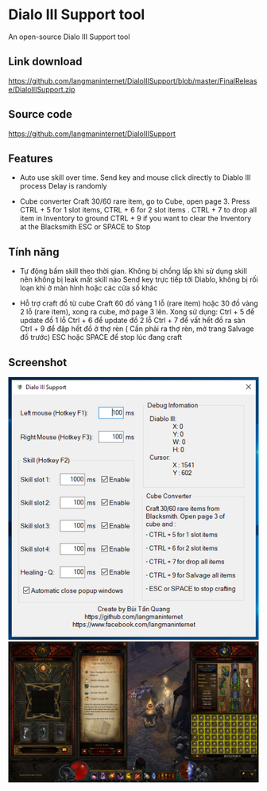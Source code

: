 # Dialo III Support tool
An open-source Dialo III Support tool

Link download
------------
https://github.com/langmaninternet/DialoIIISupport/blob/master/FinalRelease/DialoIIISupport.zip


Source code
------------
https://github.com/langmaninternet/DialoIIISupport


Features
------------
+ Auto use skill over time. 
Send key and mouse click directly to Diablo III process
Delay is randomly

+ Cube converter
Craft 30/60 rare item, go to Cube, open page 3. Press CTRL + 5 for 1 slot items,  CTRL + 6 for 2 slot items .
CTRL + 7 to drop all item in Inventory to ground
CTRL + 9 if you want to clear the Inventory at the Blacksmith
ESC or SPACE to Stop 


Tính năng
------------
+ Tự động bấm skill theo thời gian. 
Không bị chồng lấp khi sử dụng skill nên không bị leak mất skill nào
Send key trực tiếp tới Diablo, không bị rối loạn khi ở màn hình hoặc các cửa số khác

+ Hỗ trợ craft đồ từ cube
Craft 60 đồ vàng 1 lỗ (rare item) hoặc 30 đồ vàng 2 lỗ (rare item), xong ra cube, mở page 3 lên. 
Xong sử dụng:
 Ctrl + 5 để update đồ 1 lỗ
 Ctrl + 6 để update đồ 2 lỗ
 Ctrl + 7 để vất hết đồ ra sàn
 Ctrl + 9 để đập hết đồ ở thợ rèn ( Cần phải ra thợ rèn, mở trang Salvage đồ trước)
 ESC hoặc SPACE để stop lúc đang craft





Screenshot
------------
![](FinalRelease/Screen.png)
![](FinalRelease/Cube.png)